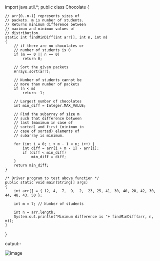 import java.util.*;
public class Chocolate {
    
    // arr[0..n-1] represents sizes of
    // packets. m is number of students.
    // Returns minimum difference between
    // maximum and minimum values of
    // distribution.
    static int findMinDiff(int arr[], int n, int m)
    {
        // if there are no chocolates or
        // number of students is 0
        if (m == 0 || n == 0)
            return 0;
 
        // Sort the given packets
        Arrays.sort(arr);
 
        // Number of students cannot be
        // more than number of packets
        if (n < m)
            return -1;
 
        // Largest number of chocolates
        int min_diff = Integer.MAX_VALUE;
 
        // Find the subarray of size m
        // such that difference between
        // last (maximum in case of
        // sorted) and first (minimum in
        // case of sorted) elements of
        // subarray is minimum.
 
        for (int i = 0; i + m - 1 < n; i++) {
            int diff = arr[i + m - 1] - arr[i];
            if (diff < min_diff)
                min_diff = diff;
        }
        return min_diff;
    }
 
    /* Driver program to test above function */
    public static void main(String[] args)
    {
        int arr[] = { 12, 4,  7,  9,  2,  23, 25, 41, 30, 40, 28, 42, 30, 44, 48, 43, 50 };
 
        int m = 7; // Number of students
 
        int n = arr.length;
        System.out.println("Minimum difference is "+ findMinDiff(arr, n, m));
    }
}


output:- 

![image](https://user-images.githubusercontent.com/72159431/198516646-fd13ced3-1d75-440f-b472-c955c0095f57.png)

